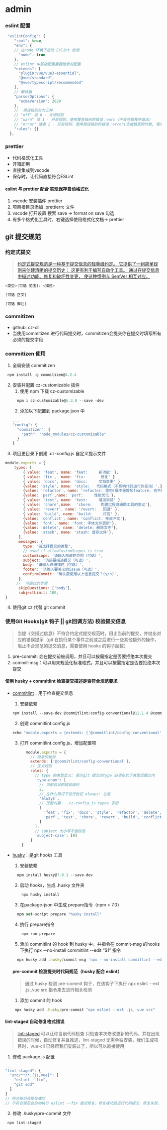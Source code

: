 # admin

### eslint 配置

``` JavaScript
 "eslintConfig": {
    "root": true,
    "env": {
    // 在node 环境下启动 Eslint 检测
      "node": true
    },
    // exlint 中基础配置需要继承的配置
    "extends": [
      "plugin:vue/vue3-essential",
      "@vue/standard",
      "@vue/typescript/recommended"
    ],
    // 解析器
    "parserOptions": {
      "ecmaVersion": 2020
    },
    //  错误级别分为三种
    // "off" 或 0 - 关闭规则
    // "warn" 或 1 - 开启规则，使用警告级别的错误：warn（不会导致程序退出）
    // "error" 或者 2 - 开启规则，使用错误级别的错误：error(当被触发的时候, 程序会退出)
    "rules": {}
  },
```

### prettier
- 代码格式化工具
- 开箱即用
- 直接集成到vscode
- 保存时，让代码直接符合ESLint

#### eslint 与 prettier 配合 实现保存自动格式化
1. vscode 安装插件 prettier
2. 项目根目录添加 .prettierrc 文件
3. vscode 打开设置 搜索 save -> format on save 勾选
4. 有多个格式化工具时，右键选择使用格式化文档-> prettier

## git 提交规范
### 约定式提交
 > [约定式提交规范是一种基于提交信息的轻量级约定。 它提供了一组简单规则来创建清晰的提交历史； 这更有利于编写自动化工具。 通过在提交信息中描述功能、修复和破坏性变更， 使这种惯例与 SemVer 相互对应。](https://www.conventionalcommits.org/zh-hans/v1.0.0/)

 ``` JavaScript
<类型>[可选 范围]: <描述>

[可选 正文]

[可选 脚注]
 ```
### commitizen
- github: cz-cli
- 当使用commitizen 进行代码提交时，commitizen会提交你在提交时填写所有必须的提交字段
### commitizen 使用
1. 全局安装 commitizen

``` JavaScript
 npm install -g commitizen@4.2.4
```

2. 安装并配置 cz-customizable 插件
   1. 使用 npm 下载 cz-customizable
    ``` JavaScript
      npm i cz-customizable@6.3.0 --save -dev
    ```
    2. 添加以下配置到 package.json 中
   ``` JavaScript
   ...
   "config": {
     "commitizen": {
       "path": "node_modules/cz-customizable"
     }
   }
   ```
3. 项目更目录下创建 .cz-config.js 自定义提示文件
``` JavaScript
module.exports = {
    types: [
        { value: 'feat', name: 'feat:     新功能' },
        { value: 'fix',  name: 'fix:       修复' },
        { value: 'docs', name: 'docs:     文档变更' },
        {value: 'style', name: 'style:   代码格式（不影响代码运行的变动）',},
        {value: 'refactor', name: 'refactor: 重构(既不是增加feature, 也不是修复bug)'},
        {value: 'perf',name: 'perf:     性能优化'},
        { value: 'test', name: 'test:     增加测试' },
        { value: 'chore',name:  'chore:    构建过程或辅助工具的变动'},
        { value: 'revert', name: 'revert:   回退' },
        { value: 'build', name: 'build:     打包' },
        {value: 'conflict', name: 'conflict: 修改冲突'},
        {value: 'font', name: 'font: 字体文件更新'},
        {value: 'delete', name: 'delete: 删除文件'},
        {value: 'stash', name: 'stash: 暂存文件'},
      ],
      messages: {
        type: "请选择提交的类型",
        // used if allowCustomScopes is true
        customScope: '请输入修改的范围（可选）',
        subject: '请简要描述提交（可选）',
        body: '请输入详细描述（可选）',
        footer: '请输入要关闭的issue（可选）',
        confirmCommit: '确认要使用以上信息提交？(y/n)',
      },
     //  可跳过的步骤
      skipQuestions: ['body'],
      subjectLimit: 100,
}
```
4. 使用git cz 代替 git commit 

### 使用Git Hooks(git 钩子 || git回调方法) 校验提交信息
> 当提《交描述信息》不符合约定式提交规范时，阻止当前的提交，并抛出对应的错误提示（git 在执行某个事件之前或之后进行一些其他额外的操作，阻止不合规范的提交消息，需要使用 hooks 的钩子函数）

  1. pre-commit: 会在提交前被调用，并且可以按需指定是否要拒绝本次提交
  2. commit-msg：可以用来规范化标准格式，并且可以按需指定是否要拒绝本次提交

#### 使用 husky + commitlint 检查提交描述是否符合规范要求
- [commitlint](https://github.com/conventional-changelog/commitlint)：用于检查提交信息
  1. 安装依赖
  ``` JavaScript
  npm install --save-dev @commitlint/config-conventional@12.1.4 @commitlint/cli@12.1.4
  ```
  2. 创建 commitlint.config.js

  ``` JavaScript
  echo "module.exports = {extends: ['@commitlint/config-conventional']}" > commitlint.config.js
  ```
  3. 打开 commitlint.config.js，增加配置项
  ``` JavaScript
        module.exports = {
          // 继承的规则
          extends: ['@commitlint/config-conventional'],
          // 定义规则
          roles: {
            // type 的类型定义: 表示git 提交的type 必须在以下类型范围之内
            'type-enum': [
              // 当前验证的错误级别
              2,
              // 在什么情况下进行验证 always: 总是
              'always',
              // 泛型内容： .cz-config.js types 字段
              [
                'feat', 'fix', 'docs', 'style', 'refactor', 'delete', 'stash',
                'perf', 'test', 'chore', 'revert', 'build', 'conflict', 'font'
              ]
            ],
            // subject 大小写不做校验
            'subject-case': [0]
          }
      }
    ```

- [husky](https://github.com/typicode/husky)：是git hooks 工具

  1. 安装依赖

    ``` JavaScript
      npm install husky@7.0.1 --save-dev  
    ```

  2. 启动 hooks，生成 .husky 文件夹
     
    ``` JavaScript
        npx husky install
    ```
  3. 在package-json 中生成 prepare指令（npm > 7.0）
     
    ``` JavaScript
      npm set-script prepare "husky install"
    ```
  4. 执行 prepare指令
     
    ``` JavaScript
        npm run prepare
    ```

  5. 添加 commitlint 的 hook 到 husky 中，并指令在 commit-msg 的hooks 下执行 npx --no-install commitlint --edit “$1” 指令

    ``` JavaScript
      npx husky add .husky/commit-msg 'npx --no-install commitlint --edit "$1"'
    ```

  #### pre-commit 检测提交时代码规范（husky 配合 eslint）
  > 通过 husky 检测 pre-commit 钩子，在该钩子下执行 npx eslint --ext .js,.vue src 指令来去进行相关检测

  1. 添加 commit 的 hook
   
   ```JavaScript
    npx husky add .husky/pre-commit "npx eslint --ext .js,.vue src"
   ```

#### lint-staged 自动修复格式错误
> [lint-staged](https://github.com/okonet/lint-staged) 可以让你当前代码检查 只检查本次修改更新的代码，并在出现错误的时候，自动修复并且推送，lint-staged 无需单独安装，我们生成项目时，vue-cli 已经帮我们安装过了，所以可以直接使用

1. 修改 package.js 配置

  ``` JavaScript
  ...
  "lint-staged": {
    "src/**/*.{js,vue}": [
      "eslint --fix",
      "git add"
    ]
  }
  // 符合规范会提交成功
  // 不符合规范会自动执行 eslint --fix 尝试修复，修复成功后进行代码提交，修复失败，提示错误
  ```
2. 修改 .husky/pre-commit 文件
  ``` JavaScript
   npx lint-staged
  ```